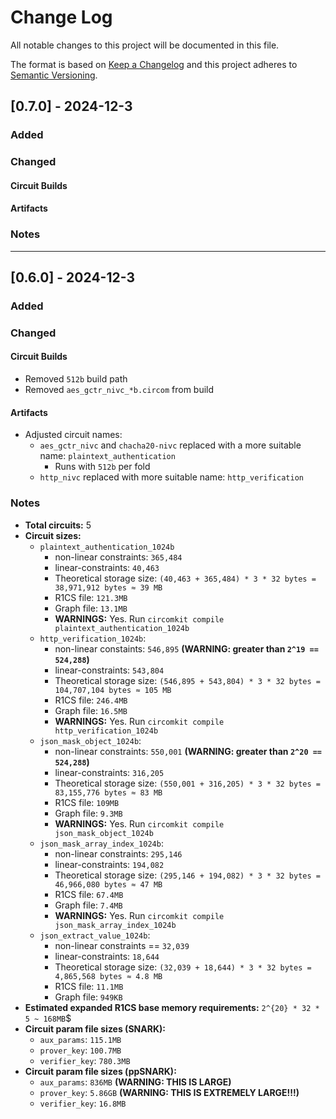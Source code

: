 
# Change Log
All notable changes to this project will be documented in this file.
 
The format is based on [Keep a Changelog](http://keepachangelog.com/)
and this project adheres to [Semantic Versioning](http://semver.org/).
 
## [0.7.0] - 2024-12-3
 
### Added
### Changed
#### Circuit Builds
#### Artifacts
### Notes

--- 

## [0.6.0] - 2024-12-3
 
### Added

### Changed
#### Circuit Builds
- Removed `512b` build path
- Removed `aes_gctr_nivc_*b.circom` from build

#### Artifacts
- Adjusted circuit names:
    - `aes_gctr_nivc` and `chacha20-nivc` replaced with a more suitable name: `plaintext_authentication`
        - Runs with `512b` per fold
    - `http_nivc` replaced with more suitable name: `http_verification`

### Notes
- **Total circuits:** 5
- **Circuit sizes:**
    - `plaintext_authentication_1024b` 
        - non-linear constraints: `365,484`
        - linear-constraints: `40,463`
        - Theoretical storage size: `(40,463 + 365,484) * 3 * 32 bytes = 38,971,912 bytes ≈ 39 MB`
        - R1CS file: `121.3MB`
        - Graph file: `13.1MB`
        - **WARNINGS:** Yes. Run `circomkit compile plaintext_authentication_1024b`
    - `http_verification_1024b`: 
        - non-linear constaints: `546,895` **(WARNING: greater than `2^19 == 524,288`)**
        - linear-constraints: `543,804` 
        - Theoretical storage size: `(546,895 + 543,804) * 3 * 32 bytes = 104,707,104 bytes ≈ 105 MB`
        - R1CS file: `246.4MB`
        - Graph file: `16.5MB`
        - **WARNINGS:** Yes. Run `circomkit compile http_verification_1024b`
    - `json_mask_object_1024b`: 
        - non-linear constraints: `550,001` **(WARNING: greater than `2^20 == 524,288`)**
        - linear-constraints: `316,205`
        - Theoretical storage size: `(550,001 + 316,205) * 3 * 32 bytes = 83,155,776 bytes ≈ 83 MB`
        - R1CS file: `109MB`
        - Graph file: `9.3MB`
        - **WARNINGS:** Yes. Run `circomkit compile json_mask_object_1024b`
    - `json_mask_array_index_1024b`: 
        - non-linear constraints: `295,146`
        - linear-constraints: `194,082`
        - Theoretical storage size: `(295,146 + 194,082) * 3 * 32 bytes = 46,966,080 bytes ≈ 47 MB`
        - R1CS file: `67.4MB`
        - Graph file: `7.4MB`
        - **WARNINGS:** Yes. Run `circomkit compile json_mask_array_index_1024b`
    - `json_extract_value_1024b`: 
        - non-linear constraints == `32,039`
        - linear-constraints: `18,644`
        - Theoretical storage size: `(32,039 + 18,644) * 3 * 32 bytes = 4,865,568 bytes ≈ 4.8 MB`
        - R1CS file: `11.1MB`
        - Graph file: `949KB`
- **Estimated expanded R1CS base memory requirements:** `2^{20} * 32 * 5 ~ 168MB`$
- **Circuit param file sizes (SNARK):**
    - `aux_params`: `115.1MB`
    - `prover_key`: `100.7MB`
    - `verifier_key`: `780.3MB`
- **Circuit param file sizes (ppSNARK):**
    - `aux_params`: `836MB` **(WARNING: THIS IS LARGE)**
    - `prover_key`: `5.86GB` **(WARNING: THIS IS EXTREMELY LARGE!!!)**
    - `verifier_key`: `16.8MB`

